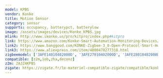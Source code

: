 ```yaml
---
model: KPBS
vendor: Konke
title: Motion Sensor
category: sensor
supports: occupancy, batterypct, batterylow
image: /assets/images/devices/Konke_KPBS.jpg
mlink: http://www.ikonke.us/pro/kitpro/index.php#kitpro
link: https://www.amazon.com/Konke-Smart-Automation-Monitoring-Devices/dp/B07QVXNDBS
link2: https://www.banggood.com/KONKE-Zigbee-3_0-Open-Protocol-Smart-Home-Human-Body-Sensor-Wireless-Connection-Light-Motion-Sensor-Switch-From-Xiaomi-Eco-system-p-1551514.html
link3: https://www.aliexpress.com/item/4000478277318.html
zigbeemodel: ['3AFE14010402000D', '3AFE27010402000D', '3AFE28010402000D']
compatible: [z2m,iob,zha,deconz]
z2m: 2AJZ4KPBS
zigate: https://zigate.fr/le-materiel-compatible-zigate/compatible/konkemotionsensor
---
```

